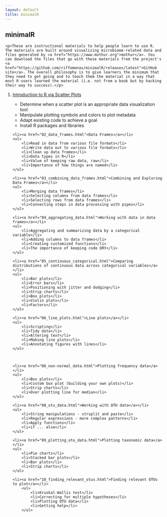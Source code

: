 ```yaml
---
layout: default
title: minimalR
---
```


<div class="index">
	<h2>minimalR</h2>

	<p>These are instructional materials to help people learn to use R. The materials are built around visualizing microbiome-related data and files generated by <a href="https://www.mothur.org">mothur</a>. You can download the files that go with these materials from the project's <a href="https://github.com/riffomonas/minimalR/releases/latest">GitHub site</a>. The overall philosophy is to give learners the minimum that they need to get going and to teach them the material in a way that most R users learned the material (i.e. not from a book but by hacking their way to success).</p>

<ol>
	<li><a href="01_scatter_plots.html">Introduction to R via Scatter Plots</a></li>
	<ul>
		<li>Determine when a scatter plot is an appropriate data visualization tool</li>
		<li>Manipulate plotting symbols and colors to plot metadata</li>
		<li>Adapt existing code to achieve a goal</li>
		<li>Install R packages and libraries</li>
	</ul>

	<li><a href="02_data_frames.html">Data Frames</a></li>
	<ul>
		<li>Read in data from various file formats</li>
		<li>Write data out to various file formats</li>
		<li>Clean up data frames</li>
		<li>Data types in R</li>
		<li>Value of keeping raw data, raw</li>
		<li>Importance of how things are named</li>
	</ul>

	<li><a href="03_combining_data_frames.html">Combining and Exploring Data Frames</a></li>
	<ul>
		<li>Merging data frames</li>
		<li>Selecting columns from data frames</li>
		<li>Selecting rows from data frames</li>
		<li>Connecting steps in data processing with pipes</li>
	</ul>

	<li><a href="04_aggregating_data.html">Working with data in data frames</a></li>
	<ul>
		<li>Aggregating and summarizing data by a categorical variable</li>
		<li>Adding columns to data frames</li>
		<li>Creating customized functions</li>
		<li>The importance of keeping code DRY</li>
	</ul>

	<li><a href="05_continuous_categorical.html">Comparing distributions of continuous data across categorical variables</a></li>
	<ul>
		<li>Bar plots</li>
		<li>Error bars</li>
		<li>Positioning with jitter and dodging</li>
		<li>Strip charts</li>
		<li>Box plots</li>
		<li>Violin plots</li>
		<li>Factors</li>
	</ul>

	<li><a href="06_line_plots.html">Line plots</a></li>
	<ul>
		<li>Scripting</li>
		<li>Tidy data</li>
		<li>Altering text</li>
		<li>Making line plots</li>
		<li>Annotating figures with lines</li>
	</ul>



	<li><a href="06_non-normal_data.html">Plotting frequency data</a></li>
	<ul>
		<li>Box plots</li>
		<li>Custom box plot (building your own plots)</li>
		<li>Strip charts</li>
		<li>Over plotting line for median</li>
	</ul>

	<li><a href="08_otu_data.html">Working with OTU data</a></li>
	<ul>
		<li>String manipulations - strsplit and paste</li>
		<li>Regular expressions - more complex patterns</li>
		<li>Apply functions</li>
		<li>if ... else</li>
	</ul>

	<li><a href="09_plotting_otu_data.html">Plotting taxonomic data</a></li>
	<ul>
		<li>Pie charts</li>
		<li>Stacked bar plots</li>
		<li>Bar plots</li>
		<li>Strip charts</li>
	</ul>

	<li><a href="10_finding_relevant_otus.html">Finding relevant OTUs to plot</a></li>
		<ul>
			<li>Kruskal-Wallis test</li>
			<li>Correcting for multiple hypotheses</li>
			<li>Plotting OTU data</li>
			<li>Getting help</li>
 		</ul>

</ol>

</div>
